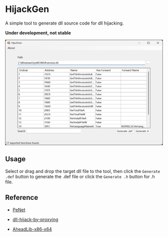 # HijackGen

A simple tool to generate dll source code for dll hijacking.

**Under development, not stable**

![interface](./docs/interface.png)

## Usage

Select or drag and drop the target dll file to the tool, then click the `Generate .def` button to generate the .def file or click the `Generate .h` button for .h file.

## Reference

* [PeNet](https://github.com/secana/PeNet)

* [dll-hijack-by-proxying](https://github.com/tothi/dll-hijack-by-proxying)

* [AheadLib-x86-x64](https://github.com/strivexjun/AheadLib-x86-x64)